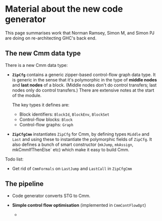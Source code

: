 # Material about the new code generator


This page summarises work that Norman Ramsey, Simon M, and Simon PJ are doing on re-architecting GHC's back end.

## The new Cmm data type


There is a new Cmm data type:

- **`ZipCfg`** contains a generic zipper-based control-flow graph data type.  It is generic in the sense that it's polymorphic in the type of **middle nodes** and **last nodes** of a block.  (Middle nodes don't do control transfers; last nodes only do control transfers.)  There are extensive notes at the start of the module.

  The key types it defines are:

  - Block identifiers: `BlockId`, `BlockEnv`, `BlockSet`
  - Control-flow blocks: `Block`
  - Control-flow graphs: `Graph`
- **`ZipCfgCmm`** instantiates `ZipCfg` for Cmm, by defining types `Middle` and `Last` and using these to instantiate the polymorphic fields of `ZipCfg`.  It also defines a bunch of smart constructor (`mkJump`, `mkAssign`, mkCmmIfThenElse\` etc) which make it easy to build Cmm.


Todo list:

- Get rid of `CmmFormals` on `LastJump` and `LastCall` in `ZipCfgCmm`

## The pipeline

- Code generator converts STG to Cmm.

- **Simple control flow optimisation** (implemented in `CmmContFlowOpt`)

  - 